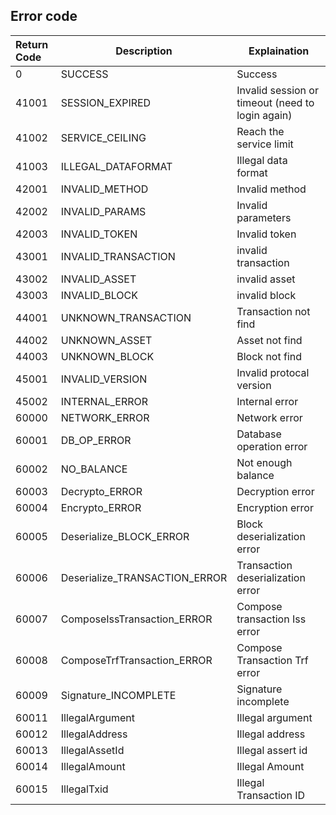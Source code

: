 

## Error code

| Return Code | Description                   | Explaination                                     |
| :----       | ----------------------------- | -----------------                                |
| 0           | SUCCESS                       | Success                                          |
| 41001       | SESSION_EXPIRED               | Invalid session or timeout (need to login again) |
| 41002       | SERVICE_CEILING               | Reach the service limit                          |
| 41003       | ILLEGAL_DATAFORMAT            | Illegal data format                              |
| 42001       | INVALID_METHOD                | Invalid method                                   |
| 42002       | INVALID_PARAMS                | Invalid parameters                               |
| 42003       | INVALID_TOKEN                 | Invalid token                                    |
| 43001       | INVALID_TRANSACTION           | invalid transaction                              |
| 43002       | INVALID_ASSET                 | invalid asset                                    |
| 43003       | INVALID_BLOCK                 | invalid block                                    |
| 44001       | UNKNOWN_TRANSACTION           | Transaction not find                             |
| 44002       | UNKNOWN_ASSET                 | Asset not find                                   |
| 44003       | UNKNOWN_BLOCK                 | Block not find                                   |
| 45001       | INVALID_VERSION               | Invalid protocal version                         |
| 45002       | INTERNAL_ERROR                | Internal error                                   |
| 60000       | NETWORK_ERROR                 | Network error                                    |
| 60001       | DB_OP_ERROR                   | Database operation error                         |
| 60002       | NO_BALANCE                    | Not enough balance                               |
| 60003       | Decrypto_ERROR                | Decryption error                                 |
| 60004       | Encrypto_ERROR                | Encryption error                                 |
| 60005       | Deserialize_BLOCK_ERROR       | Block deserialization error                      |
| 60006       | Deserialize_TRANSACTION_ERROR | Transaction deserialization error                |
| 60007       | ComposeIssTransaction_ERROR   | Compose transaction Iss error             |
| 60008       | ComposeTrfTransaction_ERROR   | Compose Transaction Trf error     |
| 60009       | Signature_INCOMPLETE          | Signature incomplete                             |
| 60011       | IllegalArgument               | Illegal argument                                 |
| 60012       | IllegalAddress                | Illegal address                                  |
| 60013       | IllegalAssetId                | Illegal assert id                                |
| 60014       | IllegalAmount                 | Illegal Amount                                   |
| 60015       | IllegalTxid                   | Illegal Transaction ID                           |

